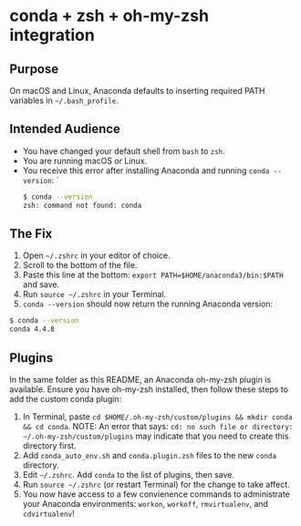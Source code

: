 <!-- TITLE: Anaconda and oh-my-zsh Integration -->
<!-- SUBTITLE: Configure oh-my-zsh to Support Anaconda Commands. -->

# conda + zsh + oh-my-zsh integration

## Purpose

On macOS and Linux, Anaconda defaults to inserting required PATH variables in `~/.bash_profile`.

## Intended Audience

* You have changed your default shell from `bash` to `zsh`.
* You are running macOS or Linux.
* You receive this error after installing Anaconda and running `conda --version`: `
  ```bash
  $ conda --version
  zsh: command not found: conda
  ```

## The Fix

1. Open `~/.zshrc` in your editor of choice.
1. Scroll to the bottom of the file.
1. Paste this line at the bottom: `export PATH=$HOME/anaconda3/bin:$PATH` and save.
1. Run `source ~/.zshrc` in your Terminal.
1. `conda --version` should now return the running Anaconda version:
  ```bash
  $ conda --version
  conda 4.4.8
  ```

## Plugins

In the same folder as this README, an Anaconda oh-my-zsh plugin is available. Ensure you have oh-my-zsh installed, then follow these steps to add the custom conda plugin:

1. In Terminal, paste `cd $HOME/.oh-my-zsh/custom/plugins && mkdir conda && cd conda`.
   NOTE: An error that says: `cd: no such file or directory: ~/.oh-my-zsh/custom/plugins` may indicate that you need to create this directory first.
1. Add `conda_auto_env.sh` and `conda.plugin.zsh` files to the new `conda` directory.
1. Edit `~/.zshrc`. Add `conda` to the list of plugins, then save.
1. Run `source ~/.zshrc` (or restart Terminal) for the change to take affect.
1. You now have access to a few convienence commands to administrate your Anaconda environments: `workon`, `workoff`, `rmvirtualenv`, and `cdvirtualenv`!
